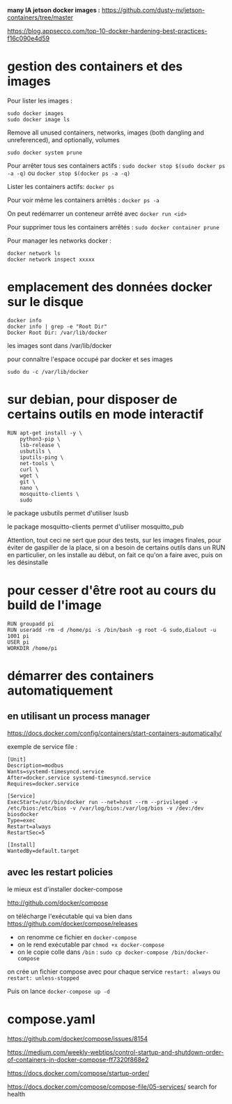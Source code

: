 **many IA jetson docker images :**
https://github.com/dusty-nv/jetson-containers/tree/master

https://blog.appsecco.com/top-10-docker-hardening-best-practices-f16c090e4d59

# gestion des containers et des images

Pour lister les images :
```
sudo docker images
sudo docker image ls
```
Remove all unused containers, networks, images (both dangling and unreferenced), and optionally, volumes
```
sudo docker system prune
```
Pour arrêter tous ses containers actifs : `sudo docker stop $(sudo docker ps -a -q)` ou `docker stop $(docker ps -a -q)`

Lister les containers actifs: `docker ps`

Pour voir même les containers arrêtés : `docker ps -a`

On peut redémarrer un conteneur arrêté avec `docker run <id>`

Pour supprimer tous les containers arrêtés : `sudo docker container prune`

Pour manager les networks docker :
```
docker network ls
docker network inspect xxxxx
```
# emplacement des données docker sur le disque
```
docker info
docker info | grep -e "Root Dir"
Docker Root Dir: /var/lib/docker
```
les images sont dans /var/lib/docker

pour connaître l'espace occupé par docker et ses images
```
sudo du -c /var/lib/docker
```

# sur debian, pour disposer de certains outils en mode interactif

```
RUN apt-get install -y \
    python3-pip \
    lsb-release \
    usbutils \
    iputils-ping \
    net-tools \
    curl \
    wget \
    git \
    nano \
    mosquitto-clients \
    sudo
```
le package usbutils permet d'utiliser lsusb

le package mosquitto-clients permet d'utiliser mosquitto_pub

Attention, tout ceci ne sert que pour des tests, sur les images finales, pour éviter de gaspiller de la place, si on a besoin de certains outils dans un RUN en particulier, on les installe au début, on fait ce qu'on a faire avec, puis on les désinstalle

# pour cesser d'être root au cours du build de l'image
```
RUN groupadd pi
RUN useradd -rm -d /home/pi -s /bin/bash -g root -G sudo,dialout -u 1001 pi
USER pi
WORKDIR /home/pi
```
# démarrer des containers automatiquement

## en utilisant un process manager

https://docs.docker.com/config/containers/start-containers-automatically/

exemple de service file :
```
[Unit]
Description=modbus
Wants=systemd-timesyncd.service
After=docker.service systemd-timesyncd.service
Requires=docker.service

[Service]
ExecStart=/usr/bin/docker run --net=host --rm --privileged -v /etc/bios:/etc/bios -v /var/log/bios:/var/log/bios -v /dev:/dev biosdocker
Type=exec
Restart=always
RestartSec=5

[Install]
WantedBy=default.target
```
## avec les restart policies

le mieux est d'installer docker-compose

http://github.com/docker/compose

on télécharge l'exécutable qui va bien dans https://github.com/docker/compose/releases

- on renomme ce fichier en `docker-compose`
- on le rend exécutable par `chmod +x docker-compose`
- on le copie colle dans `/bin` : `sudo cp docker-compose /bin/docker-compose`

on crée un fichier compose avec pour chaque service `restart: always` ou `restart: unless-stopped`

Puis on lance `docker-compose up -d`

# compose.yaml

https://github.com/docker/compose/issues/8154

https://medium.com/weekly-webtips/control-startup-and-shutdown-order-of-containers-in-docker-compose-ff7320f868e2

https://docs.docker.com/compose/startup-order/

https://docs.docker.com/compose/compose-file/05-services/
search for health
